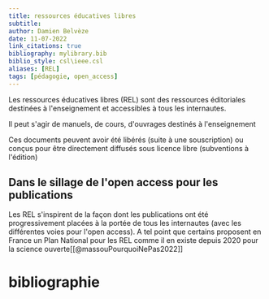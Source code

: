 ```yaml
---
title: ressources éducatives libres
subtitle:
author: Damien Belvèze
date: 11-07-2022
link_citations: true
bibliography: mylibrary.bib
biblio_style: csl\ieee.csl
aliases: [REL]
tags: [pédagogie, open_access]
---
```


Les ressources éducatives libres (REL) sont des ressources éditoriales destinées à l'enseignement et accessibles à tous les internautes. 

Il peut s'agir de manuels, de cours, d'ouvrages destinés à l'enseignement

Ces documents peuvent avoir été libérés (suite à une souscription) ou conçus pour être directement diffusés sous licence libre (subventions à l'édition)

## Dans le sillage de l'open access pour les publications

Les REL s'inspirent de la façon dont les publications ont été progressivement placées à la portée de tous les internautes (avec les différentes voies pour l'open access). A tel point que certains proposent en France un Plan National pour les REL comme il en existe depuis 2020 pour la science ouverte[[@massouPourquoiNePas2022]]









# bibliographie

